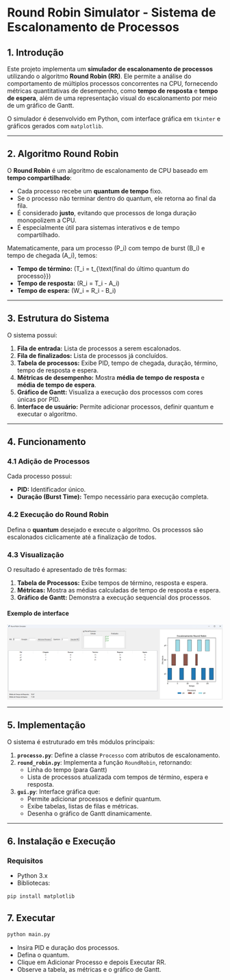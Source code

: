 # Round Robin Simulator - Sistema de Escalonamento de Processos

## 1. Introdução

Este projeto implementa um **simulador de escalonamento de processos** utilizando o algoritmo **Round Robin (RR)**. Ele permite a análise do comportamento de múltiplos processos concorrentes na CPU, fornecendo métricas quantitativas de desempenho, como **tempo de resposta** e **tempo de espera**, além de uma representação visual do escalonamento por meio de um gráfico de Gantt.

O simulador é desenvolvido em Python, com interface gráfica em `tkinter` e gráficos gerados com `matplotlib`.

---

## 2. Algoritmo Round Robin

O **Round Robin** é um algoritmo de escalonamento de CPU baseado em **tempo compartilhado**:

- Cada processo recebe um **quantum de tempo** fixo.
- Se o processo não terminar dentro do quantum, ele retorna ao final da fila.
- É considerado **justo**, evitando que processos de longa duração monopolizem a CPU.
- É especialmente útil para sistemas interativos e de tempo compartilhado.

Matematicamente, para um processo \(P_i\) com tempo de burst \(B_i\) e tempo de chegada \(A_i\), temos:

- **Tempo de término:** \(T_i = t_{\text{final do último quantum do processo}}\)
- **Tempo de resposta:** \(R_i = T_i - A_i\)
- **Tempo de espera:** \(W_i = R_i - B_i\)

---

## 3. Estrutura do Sistema

O sistema possui:

1. **Fila de entrada:** Lista de processos a serem escalonados.
2. **Fila de finalizados:** Lista de processos já concluídos.
3. **Tabela de processos:** Exibe PID, tempo de chegada, duração, término, tempo de resposta e espera.
4. **Métricas de desempenho:** Mostra **média de tempo de resposta** e **média de tempo de espera**.
5. **Gráfico de Gantt:** Visualiza a execução dos processos com cores únicas por PID.
6. **Interface de usuário:** Permite adicionar processos, definir quantum e executar o algoritmo.

---

## 4. Funcionamento

### 4.1 Adição de Processos

Cada processo possui:
- **PID:** Identificador único.
- **Duração (Burst Time):** Tempo necessário para execução completa.

### 4.2 Execução do Round Robin

Defina o **quantum** desejado e execute o algoritmo. Os processos são escalonados ciclicamente até a finalização de todos.

### 4.3 Visualização

O resultado é apresentado de três formas:

1. **Tabela de Processos:** Exibe tempos de término, resposta e espera.
2. **Métricas:** Mostra as médias calculadas de tempo de resposta e espera.
3. **Gráfico de Gantt:** Demonstra a execução sequencial dos processos.

#### Exemplo de interface

![Exemplo de Round Robin funcionando](./assets/exemplo_RR.png)

---

## 5. Implementação

O sistema é estruturado em três módulos principais:

1. **`processo.py`**: Define a classe `Processo` com atributos de escalonamento.
2. **`round_robin.py`**: Implementa a função `RoundRobin`, retornando:
   - Linha do tempo (para Gantt)
   - Lista de processos atualizada com tempos de término, espera e resposta.
3. **`gui.py`**: Interface gráfica que:
   - Permite adicionar processos e definir quantum.
   - Exibe tabelas, listas de filas e métricas.
   - Desenha o gráfico de Gantt dinamicamente.

---

## 6. Instalação e Execução

### Requisitos

- Python 3.x
- Bibliotecas:
```bash
pip install matplotlib
```

## 7. Executar

```bash
python main.py
```

- Insira PID e duração dos processos.
- Defina o quantum.
- Clique em Adicionar Processo e depois Executar RR.
- Observe a tabela, as métricas e o gráfico de Gantt.
